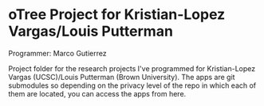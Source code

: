 # oTree Project for Kristian-Lopez Vargas/Louis Putterman
Programmer: Marco Gutierrez

Project folder for the research projects I've programmed for Kristian-Lopez Vargas (UCSC)/Louis Putterman (Brown University). The apps are git submodules so depending on the privacy level of the repo in which each of them are located, you can access the apps from here.
